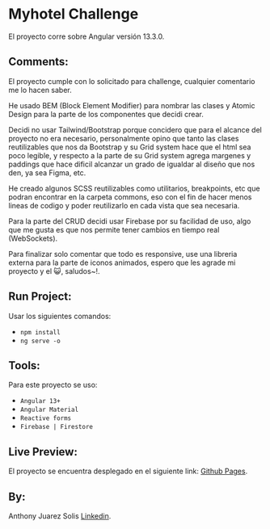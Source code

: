 # Myhotel Challenge

El proyecto corre sobre Angular versión 13.3.0.

## Comments:

El proyecto cumple con lo solicitado para challenge, cualquier comentario me lo hacen saber.

He usado BEM (Block Element Modifier) para nombrar las clases y Atomic Design para la parte de los componentes que decidi crear.

Decidi no usar Tailwind/Bootstrap porque concidero que para el alcance del proyecto no era necesario,
personalmente opino que tanto las clases reutilizables que nos da Bootstrap y su Grid system hace que el html sea poco legible,
y respecto a la parte de su Grid system agrega margenes y paddings que hace dificil alcanzar un grado de igualdar al diseño que nos den, ya sea Figma, etc.

He creado algunos SCSS reutilizables como utilitarios, breakpoints, etc que podran encontrar en la carpeta commons, eso con el fin de hacer menos lineas de codigo y poder reutilizarlo en cada vista que sea necesaria.

Para la parte del CRUD decidi usar Firebase por su facilidad de uso, algo que me gusta es que nos permite tener cambios en tiempo real (WebSockets).

Para finalizar solo comentar que todo es responsive, use una libreria externa para la parte de iconos animados, espero que les agrade mi proyecto y el 😺, saludos~!.

## Run Project:

Usar los siguientes comandos:

- `npm install`
- `ng serve -o`

## Tools:

Para este proyecto se uso:

- `Angular 13+`
- `Angular Material`
- `Reactive forms`
- `Firebase | Firestore`

## Live Preview:

El proyecto se encuentra desplegado en el siguiente link: [Github Pages](https://anthonyjuarezsolis.github.io/myhotel-challenge).

## By:

Anthony Juarez Solis [Linkedin](https://www.linkedin.com/in/anthonyjuarez/).
